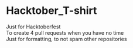 # Hacktober_T-shirt
Just for Hacktoberfest  
To create 4 pull requests when you have no time  
Just for formatting, to not spam other repositories
